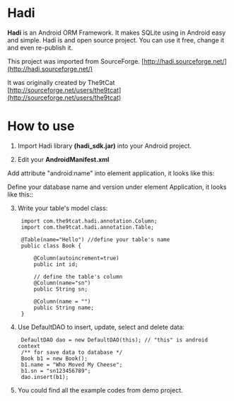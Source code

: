 # Hadi

**Hadi** is an Android ORM Framework. It makes SQLite using in Android easy and simple. 
Hadi is and open source project. You can use it free, change it and even re-publish it.

This project was imported from SourceForge. [http://hadi.sourceforge.net/](http://hadi.sourceforge.net/)

It was originally created by The9tCat [http://sourceforge.net/users/the9tcat](http://sourceforge.net/users/the9tcat)

# How to use

1. Import Hadi library **(hadi_sdk.jar)** into your Android project.

2. Edit your **AndroidManifest.xml**

Add attribute "android:name" into element application, it looks like this:

<application android:name="com.the9tcat.hadi.HadiApplication" android:icon="@drawable/icon" android:label="@string/app_name">

Define your database name and version under element Application, it looks like this::

<application android:name="com.the9tcat.hadi.HadiApplication" android:icon="@drawable/icon" android:label="@string/app_name">
  		<meta-data android:name="Hadi_DB_NAME" android:value="demo.db" />
			<meta-data android:name="Hadi_DB_VERSION" android:value="1" />

3. Write your table's model class:

		import com.the9tcat.hadi.annotation.Column;
		import com.the9tcat.hadi.annotation.Table;
		
		@Table(name="Hello") //define your table's name
		public class Book {
		
			@Column(autoincrement=true)
			public int id;
			
			// define the table's column
			@Column(name="sn")
			public String sn;
			
			@Column(name = "")
			public String name;
		}
	

4. Use DefaultDAO to insert, update, select and delete data:

		DefaultDAO dao = new DefaultDAO(this); // "this" is android context
		/** for save data to database */
		Book b1 = new Book();
		b1.name = "Who Moved My Cheese";
		b1.sn = "sn123456789";
		dao.insert(b1);

5. You could find all the example codes from demo project.